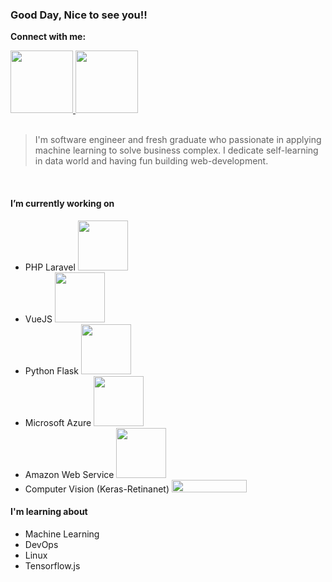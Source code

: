 <h3>Good Day, Nice to see you!!</h3>

<b>Connect with me:</b> <br>
<div>
  <a href="https://www.linkedin.com/in/kanin-kearpimy-48a2b2165/">
    <img src="https://content.linkedin.com/content/dam/me/business/en-us/amp/brand-site/v2/bg/LI-Logo.svg.original.svg" width="100px" />
  </a>
  <a href="https://medium.com/@kaninkearpimy">
    <img src="https://i.ibb.co/pf768RX/KFid2RQA.png" width="100px" />
  </a>
</div>

<br>

> I'm software engineer and fresh graduate who passionate in applying machine learning to solve business complex. I dedicate self-learning in data world and having fun building web-development. 

<br>

<h4>I’m currently working on</h4>

<ul>
  <li >PHP Laravel <img width="80px" src="https://img.shields.io/badge/laravel-language?logo=php&style=for-the-badge&label=PHP"></li>
  <li>VueJS <img width="80px" src="https://img.shields.io/badge/vuejs-language?logo=vue.js&style=for-the-badge&label=vuejs"></li>
  <li>Python Flask <img width="80px" src="https://img.shields.io/badge/flask-language?logo=python&style=for-the-badge&label=python"></li>
  <li>Microsoft Azure <img width="80px" src="https://img.shields.io/badge/Azure-language?logo=microsoft-azure&style=for-the-badge&label=cloud"></li>
  <li>Amazon Web Service <img width="80px" src="https://img.shields.io/badge/AWS-language?logo=amazon-aws&style=for-the-badge&label=cloud"></li>
  <li>Computer Vision (Keras-Retinanet) <img width="120px" height="20px" src="https://img.shields.io/badge/Keras-Retinanet-language?logo=keras&style=for-the-badge&label=Computer-Vision"></li>
</ul>


<h4>I'm learning about</h4>
<ul>
  <li>Machine Learning</li>
  <li>DevOps</li>
  <li>Linux</li>
  <li>Tensorflow.js</li>
</ul>

<!--
**kanin-kearpimy/kanin-kearpimy** is a ✨ _special_ ✨ repository because its `README.md` (this file) appears on your GitHub profile.

Here are some ideas to get you started:

- 🔭 I’m currently working on ...
- 🌱 I’m currently learning ...
- 👯 I’m looking to collaborate on ...
- 🤔 I’m looking for help with ...
- 💬 Ask me about ...
- 📫 How to reach me: ...
- 😄 Pronouns: ...
- ⚡ Fun fact: ...
-->

